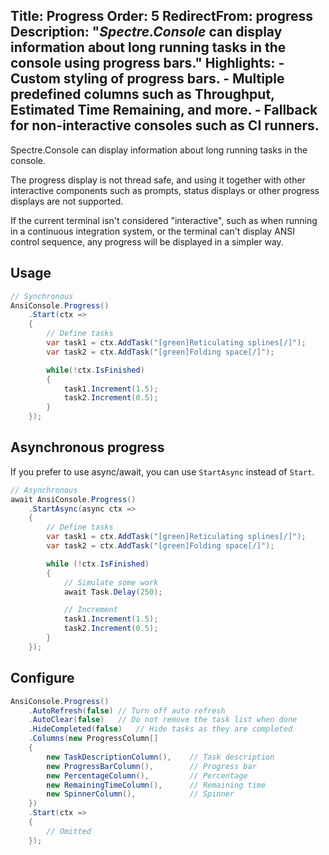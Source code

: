 Title: Progress
Order: 5
RedirectFrom: progress
Description: "*Spectre.Console* can display information about long running tasks in the console using progress bars."
Highlights:
    - Custom styling of progress bars.
    - Multiple predefined columns such as Throughput, Estimated Time Remaining, and more.
    - Fallback for non-interactive consoles such as CI runners.
---

Spectre.Console can display information about long running tasks in the console. 

<?# AsciiCast cast="progress" /?>

<?# Alert ?>
  The progress display is not 
  thread safe, and using it together with other interactive components such as 
  prompts, status displays or other progress displays are not supported.
<?#/ Alert ?>

If the current terminal isn't considered "interactive", such as when running 
in a continuous integration system, or the terminal can't display 
ANSI control sequence, any progress will be displayed in a simpler way.

<?# AsciiCast cast="progress" profile="non-interactive" /?>

## Usage

```csharp
// Synchronous
AnsiConsole.Progress()
    .Start(ctx => 
    {
        // Define tasks
        var task1 = ctx.AddTask("[green]Reticulating splines[/]");
        var task2 = ctx.AddTask("[green]Folding space[/]");

        while(!ctx.IsFinished) 
        {
            task1.Increment(1.5);
            task2.Increment(0.5);
        }
    });
```

## Asynchronous progress

If you prefer to use async/await, you can use `StartAsync` instead of `Start`.

```csharp
// Asynchronous
await AnsiConsole.Progress()
    .StartAsync(async ctx =>
    {
        // Define tasks
        var task1 = ctx.AddTask("[green]Reticulating splines[/]");
        var task2 = ctx.AddTask("[green]Folding space[/]");

        while (!ctx.IsFinished)
        {
            // Simulate some work
            await Task.Delay(250);

            // Increment
            task1.Increment(1.5);
            task2.Increment(0.5);
        }
    });
```

## Configure

```csharp
AnsiConsole.Progress()
    .AutoRefresh(false) // Turn off auto refresh
    .AutoClear(false)   // Do not remove the task list when done
    .HideCompleted(false)   // Hide tasks as they are completed
    .Columns(new ProgressColumn[] 
    {
        new TaskDescriptionColumn(),    // Task description
        new ProgressBarColumn(),        // Progress bar
        new PercentageColumn(),         // Percentage
        new RemainingTimeColumn(),      // Remaining time
        new SpinnerColumn(),            // Spinner
    })
    .Start(ctx =>
    {
        // Omitted
    });
```
